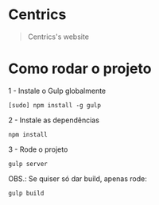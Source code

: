 # Centrics
> Centrics's website

# Como rodar o projeto

1 - Instale o Gulp globalmente

```
[sudo] npm install -g gulp
```

2 - Instale as dependências

```
npm install
```

3 - Rode o projeto

```
gulp server
```

OBS.: Se quiser só dar build, apenas rode:

```
gulp build
```

